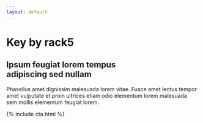 ```yaml
---
layout: default
---
```

# <b>Key</b> by rack5

## Ipsum feugiat lorem tempus<br />adipiscing sed nullam

Phasellus amet dignissim malesuada lorem vitae. Fusce amet lectus
tempor amet vulputate et proin ultrices etiam odio elementum lorem
malesuada sem mollis elementum feugiat lorem.

{% include cta.html %}
